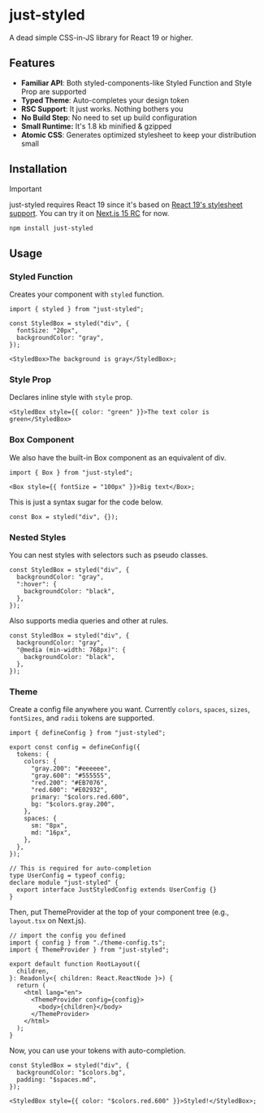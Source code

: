 # just-styled

A dead simple CSS-in-JS library for React 19 or higher.

## Features

- **Familiar API**: Both styled-components-like Styled Function and Style Prop are supported
- **Typed Theme**: Auto-completes your design token
- **RSC Support**: It just works. Nothing bothers you
- **No Build Step**: No need to set up build configuration
- **Small Runtime:** It's 1.8 kb minified & gzipped
- **Atomic CSS**: Generates optimized stylesheet to keep your distribution small

## Installation

> [!IMPORTANT]
> just-styled requires React 19 since it's based on [React 19's stylesheet support](https://react.dev/blog/2024/04/25/react-19#support-for-stylesheets). You can try it on [Next.js 15 RC](https://nextjs.org/blog/next-15-rc) for now.

```bash
npm install just-styled
```

## Usage

### Styled Function

Creates your component with `styled` function.

```tsx
import { styled } from "just-styled";

const StyledBox = styled("div", {
  fontSize: "20px",
  backgroundColor: "gray",
});

<StyledBox>The background is gray</StyledBox>;
```

### Style Prop

Declares inline style with `style` prop.

```tsx
<StyledBox style={{ color: "green" }}>The text color is green</StyledBox>
```

### Box Component

We also have the built-in Box component as an equivalent of div.

```tsx
import { Box } from "just-styled";

<Box style={{ fontSize = "100px" }}>Big text</Box>;
```

This is just a syntax sugar for the code below.

```tsx
const Box = styled("div", {});
```

### Nested Styles

You can nest styles with selectors such as pseudo classes.

```tsx
const StyledBox = styled("div", {
  backgroundColor: "gray",
  ":hover": {
    backgroundColor: "black",
  },
});
```

Also supports media queries and other at rules.

```tsx
const StyledBox = styled("div", {
  backgroundColor: "gray",
  "@media (min-width: 768px)": {
    backgroundColor: "black",
  },
});
```

### Theme

Create a config file anywhere you want. Currently `colors`, `spaces`, `sizes`, `fontSizes`, and `radii` tokens are supported.

```tsx
import { defineConfig } from "just-styled";

export const config = defineConfig({
  tokens: {
    colors: {
      "gray.200": "#eeeeee",
      "gray.600": "#555555",
      "red.200": "#EB7076",
      "red.600": "#E02932",
      primary: "$colors.red.600",
      bg: "$colors.gray.200",
    },
    spaces: {
      sm: "8px",
      md: "16px",
    },
  },
});

// This is required for auto-completion
type UserConfig = typeof config;
declare module "just-styled" {
  export interface JustStyledConfig extends UserConfig {}
}
```

Then, put ThemeProvider at the top of your component tree (e.g., `layout.tsx` on Next.js).

```tsx
// import the config you defined
import { config } from "./theme-config.ts";
import { ThemeProvider } from "just-styled";

export default function RootLayout({
  children,
}: Readonly<{ children: React.ReactNode }>) {
  return (
    <html lang="en">
      <ThemeProvider config={config}>
        <body>{children}</body>
      </ThemeProvider>
    </html>
  );
}
```

Now, you can use your tokens with auto-completion.

```tsx
const StyledBox = styled("div", {
  backgroundColor: "$colors.bg",
  padding: "$spaces.md",
});

<StyledBox style={{ color: "$colors.red.600" }}>Styled!</StyledBox>;
```
